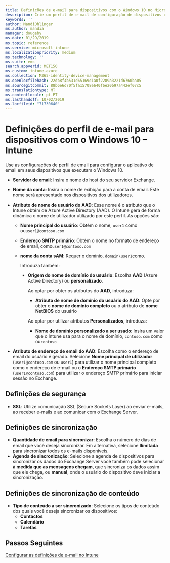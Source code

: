```yaml
---
title: Definições de e-mail para dispositivos com o Windows 10 no Microsoft Intune – Azure | Microsoft Docs
description: Crie um perfil de e-mail de configuração de dispositivos que utiliza os servidores Exchange e obtém atributos do Azure Active Directory. Também pode ativar o SSL e sincronizar e-mails e agendas em dispositivos com o Windows 10 através do Microsoft Intune.
keywords: ''
author: MandiOhlinger
ms.author: mandia
manager: dougeby
ms.date: 01/29/2019
ms.topic: reference
ms.service: microsoft-intune
ms.localizationpriority: medium
ms.technology: ''
ms.suite: ems
search.appverid: MET150
ms.custom: intune-azure
ms.collection: M365-identity-device-management
ms.openlocfilehash: 22db8f4b531d65169d1a0f2289a3221d6760ba05
ms.sourcegitcommit: 88b6e6d70f5fa15708e640f6e20b97a442ef07c5
ms.translationtype: MT
ms.contentlocale: pt-PT
ms.lasthandoff: 10/02/2019
ms.locfileid: "71730640"
---
```

# <a name="email-profile-settings-for-devices-running-windows-10---intune"></a>Definições do perfil de e-mail para dispositivos com o Windows 10 – Intune

Use as configurações de perfil de email para configurar o aplicativo de email em seus dispositivos que executam o Windows 10.

- **Servidor de email**: Insira o nome do host do seu servidor Exchange.
- **Nome da conta**: Insira o nome de exibição para a conta de email. Este nome será apresentado nos dispositivos dos utilizadores.
- **Atributo de nome de usuário do AAD**: Esse nome é o atributo que o Intune obtém de Azure Active Directory (AAD). O Intune gera de forma dinâmica o nome de utilizador utilizado por este perfil. As opções são:
  - **Nome principal do usuário**: Obtém o nome, `user1` como ou`user1@contoso.com`
  - **Endereço SMTP primário**: Obtém o nome no formato de endereço de email, como`user1@contoso.com`
  - **nome da conta sAM**: Requer o domínio, `domain\user1`como.

    Introduza também:  
    - **Origem do nome de domínio do usuário**: Escolha **AAD** (Azure Active Directory) ou **personalizado**.

      Ao optar por obter os atributos do **AAD**, introduza:
      - **Atributo de nome de domínio do usuário do AAD**: Opte por obter o **nome de domínio completo** ou o atributo de **nome NetBIOS** do usuário

      Ao optar por utilizar atributos **Personalizados**, introduza:
      - **Nome de domínio personalizado a ser usado**: Insira um valor que o Intune usa para o nome de domínio, `contoso.com` como ou`contoso`

- **Atributo de endereço de email do AAD**: Escolha como o endereço de email do usuário é gerado. Selecione **Nome principal de utilizador** (`user1@contoso.com` ou `user1`) para utilizar o nome principal completo como o endereço de e-mail ou o **Endereço SMTP primário** (`user1@contoso.com`) para utilizar o endereço SMTP primário para iniciar sessão no Exchange.

## <a name="security-settings"></a>Definições de segurança

- **SSL**: Utilize comunicação SSL (Secure Sockets Layer) ao enviar e-mails, ao receber e-mails e ao comunicar com o Exchange Server.

## <a name="synchronization-settings"></a>Definições de sincronização

- **Quantidade de email para sincronizar**: Escolha o número de dias de email que você deseja sincronizar. Em alternativa, selecione **Ilimitada** para sincronizar todos os e-mails disponíveis.
- **Agenda de sincronização**: Selecione a agenda de dispositivos para sincronizar os dados do Exchange Server você também pode selecionar **à medida que as mensagens chegam**, que sincroniza os dados assim que ele chega, ou **manual**, onde o usuário do dispositivo deve iniciar a sincronização.

## <a name="content-sync-settings"></a>Definições de sincronização de conteúdo

- **Tipo de conteúdo a ser sincronizado**: Selecione os tipos de conteúdo dos quais você deseja sincronizar os dispositivos:
  - **Contactos**
  - **Calendário**
  - **Tarefas**

## <a name="next-steps"></a>Passos Seguintes
[Configurar as definições de e-mail no Intune](../email-settings-configure.md)
